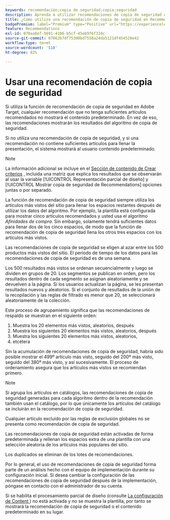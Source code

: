 ```yaml
---
keywords: recomendación;copia de seguridad;copia;seguridad
description: Aprenda a utilizar recomendaciones de copia de seguridad en Adobe [!DNL Target] Recommendations. La recomendación que no tiene suficientes artículos recomendados muestra los resultados del algoritmo de copia de seguridad.
title: ¿Cómo utilizo una recomendación de copia de seguridad en Recommendations?
badgePremium: label="Premium" type="Positive" url="https://experienceleague.adobe.com/docs/target/using/introduction/intro.html?lang=en#premium newtab=true" tooltip="See what's included in Target Premium."
feature: Recommendations
exl-id: 070aa8ef-5691-4106-b5cf-45eb9f6f334c
source-git-commit: 07062b7df75300bd7558a24da5121df454520e42
workflow-type: tm+mt
source-wordcount: '518'
ht-degree: 82%

---
```


# Usar una recomendación de copia de seguridad

Si utiliza la función de recomendación de copia de seguridad en Adobe Target, cualquier recomendación que no tenga suficientes artículos recomendados no mostrará el contenido predeterminado. En vez de eso, las recomendaciones mostrarán los resultados del algoritmo de copia de seguridad.

Si no utiliza una recomendación de copia de seguridad, y si una recomendación no contiene suficientes artículos para llenar la presentación, el sistema mostrará al usuario contenido predeterminado.

>[!NOTE]
>
>La información adicional se incluye en el [Sección de contenido de Crear criterios](/help/main/c-recommendations/c-algorithms/create-new-algorithm.md#content) , incluida una matriz que explica los resultados que se observarán al usar la variable [!UICONTROL Representación parcial de diseño] y [!UICONTROL Mostrar copia de seguridad de Recommendations] opciones juntas o por separado.

La función de recomendación de copia de seguridad siempre utiliza los artículos más vistos del sitio para llenar los espacios restantes después de utilizar los datos del algoritmo. Por ejemplo, la plantilla está configurada para mostrar cinco artículos recomendados y usted usa el algoritmo *Afinidades de compra*. Sin embargo, solamente tendrá suficientes datos para llenar dos de los cinco espacios, de modo que la función de recomendación de copia de seguridad llena los otros tres espacios con los artículos más vistos.

Las recomendaciones de copia de seguridad se eligen al azar entre los 500 productos más vistos del sitio. El período de tiempo de los datos para las recomendaciones de copia de seguridad es de una semana.

Los 500 resultados más vistos se ordenan secuencialmente y luego se dividen en grupos de 20. Los segmentos se publican en orden, pero los resultados dentro de cada segmento se asignan aleatoriamente y se devuelven a la página. Si los usuarios actualizan la página, se les presentan resultados nuevos y aleatorios. Si el conjunto de resultados de la unión de la recopilación y las reglas de filtrado es menor que 20, se seleccionará aleatoriamente de la colección.

Este proceso de agrupamiento significa que las recomendaciones de respaldo se muestran en el siguiente orden:

1. Muestra los 20 elementos más vistos, aleatorios, después
1. Muestra los siguientes 20 elementos más vistos, aleatorios, después
1. Muestra los siguientes 20 elementos más vistos, aleatorios,
1. etcétera

Sin la acumulación de recomendaciones de copia de seguridad, habría sido posible mostrar el 499º artículo más visto, seguido del 200º más visto, seguido del 380º más visto, y así sucesivamente. El proceso de ordenamiento asegura que los artículos más vistos se recomiendan primero.

>[!NOTE]
>
>Si agrupa los artículos en catálogos, las recomendaciones de copia de seguridad generadas para cada algoritmo dentro de la recomendación también usan el catálogo, por lo que únicamente los artículos del catálogo se incluirán en la recomendación de copia de seguridad.

Cualquier artículo excluido por las reglas de exclusión globales no se presenta como recomendación de copia de seguridad.

Las recomendaciones de copia de seguridad están activadas de forma predeterminada y rellenan los espacios extra de una plantilla con una selección aleatoria de los artículos más populares del sitio.

Los duplicados se eliminan de los lotes de recomendaciones.

Por lo general, el uso de recomendaciones de copia de seguridad forma parte de un análisis hecho con el equipo de implementación durante su configuración inicial. Si desea cambiar la configuración de las recomendaciones de copia de seguridad después de la implementación, póngase en contacto con el administrador de su cuenta.

Si se habilita el procesamiento parcial de diseño (consulte   [La configuración de Content ](/help/main/c-recommendations/c-algorithms/create-new-algorithm.md#content)) no está activada y no se muestra la plantilla, por tanto se mostrará la recomendación de copia de seguridad o el contenido predeterminado en su lugar.
